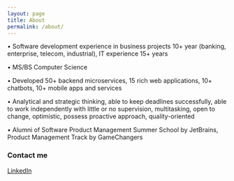 ```yaml
---
layout: page
title: About
permalink: /about/
---
```


• Software development experience in business projects 10+ year (banking, enterprise, telecom, industrial), IT experience 15+ years

• MS/BS Computer Science

• Developed 50+ backend microservices, 15 rich web applications, 10+ chatbots, 10+ mobile apps and services

• Analytical and strategic thinking, able to keep deadlines successfully, able to work independently with little or no supervision, multitasking, open to change, optimistic, possess proactive approach, quality-oriented

• Alumni of Software Product Management Summer School by JetBrains, Product Management Track by GameChangers

### Contact me

[LinkedIn](https://www.linkedin.com/in/paullarionov/)